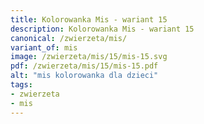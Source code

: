 ```yaml
---
title: Kolorowanka Mis - wariant 15
description: Kolorowanka Mis - wariant 15
canonical: /zwierzeta/mis/
variant_of: mis
image: /zwierzeta/mis/15/mis-15.svg
pdf: /zwierzeta/mis/15/mis-15.pdf
alt: "mis kolorowanka dla dzieci"
tags:
- zwierzeta
- mis
---
```

